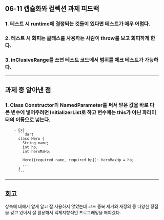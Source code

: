 ## 06-11 캡슐화와 컬렉션 과제 피드백
  ### 1. 테스트 시 runtime에 결정되는 것들이 있다면 테스트가 매우 어렵다.
  ### 2. 테스트 시 회피는 클래스를 사용하는 사람이 throw를 보고 회피하게 한다.
  ### 3. inClusiveRange를 쓰면 테스트 코드에서 범위를 체크 테스트가 가능하다.
---
## 과제 중 알아낸 점 
  ### 1. Class Constructor의 NamedParameter를 써서 받은 값을 바로 다른 변수에 넣어주려면 InitializerList로 하고 변수에는 this가 아닌 파라미터의 이름으로 넣는다.
        - Ex)
          ```dart
          class Hero {
            String name;
            int hp;
            int heroMaHp;
            
            Hero({required name, required hp}): heroMaxHp = hp;
            ...
          }
          ```
---
## 회고
  상속에 대해서 얕게 알고 잘 사용하지 않았는데 코드 중복 제거와 재정의 등 다양한 장점을 갖고 있어서 잘 활용해서 객체지향적인 프로그래밍을 해야겠다.

